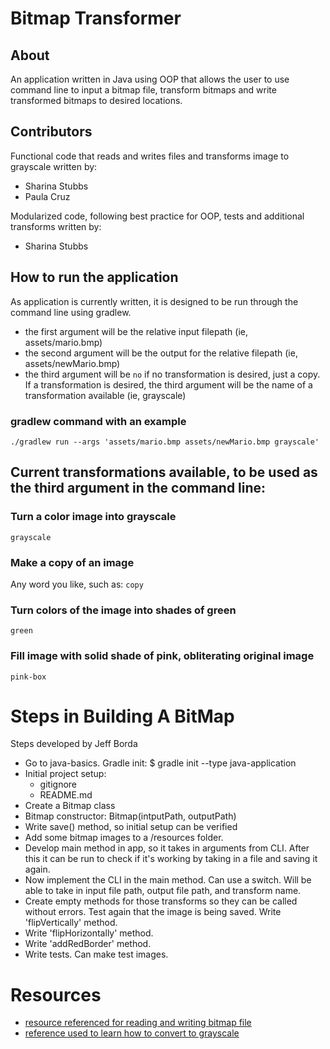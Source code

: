 # Bitmap Transformer
## About
An application written in Java using OOP that allows the user to use command line to input a bitmap file, transform bitmaps and write transformed bitmaps to desired locations. 

## Contributors
Functional code that reads and writes files and transforms image to grayscale written by:
* Sharina Stubbs
* Paula Cruz

Modularized code, following best practice for OOP, tests and additional transforms written by:
* Sharina Stubbs

## How to run the application
As application is currently written, it is designed to be run through the command line using gradlew. 
* the first argument will be the relative input filepath (ie, assets/mario.bmp) 
* the second argument will be the output for the relative filepath (ie, assets/newMario.bmp)
* the third argument will be `no` if no transformation is desired, just a copy. If a transformation is desired, the third argument will be the name of a transformation available (ie, grayscale)

### gradlew command with an example
```
./gradlew run --args 'assets/mario.bmp assets/newMario.bmp grayscale'
```

## Current transformations available, to be used as the third argument in the command line:
### Turn a color image into grayscale
`grayscale`
### Make a copy of an image
Any word you like, such as:
`copy`
### Turn colors of the image into shades of green
`green`
### Fill image with solid shade of pink, obliterating original image
`pink-box`

# Steps in Building A BitMap 
Steps developed by Jeff Borda
* Go to java-basics. Gradle init: $ gradle init --type java-application
* Initial project setup:
  * gitignore
  * README.md
* Create a Bitmap class
* Bitmap constructor: Bitmap(intputPath, outputPath)
* Write save() method, so initial setup can be verified
* Add some bitmap images to a /resources folder.
* Develop main method in app, so it takes in arguments from CLI. After this it can be run to check if it's working by taking in a file and saving it again.
* Now implement the CLI in the main method. Can use a switch. Will be able to take in input file path, output file path, and transform name.
* Create empty methods for those transforms so they can be called without errors. Test again that the image is being saved. Write 'flipVertically' method.
* Write 'flipHorizontally' method.
* Write 'addRedBorder' method. 
* Write tests. Can make test images. 

# Resources
* [resource referenced for reading and writing bitmap file](https://www.youtube.com/watch?v=lGX0Gc6d51s&feature=youtu.be)
* [reference used to learn how to convert to grayscale](https://www.youtube.com/watch?v=cq80Itgs5Lw&amp=&feature=youtu.be)




